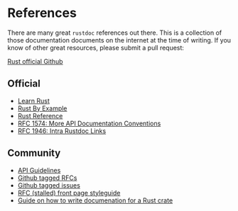# References

There are many great `rustdoc` references out there.  This is a collection of 
those documentation documents on the internet at the time of writing.  If you
know of other great resources, please submit a pull request:

[Rust official Github]

## Official 

- [Learn Rust]
- [Rust By Example]
- [Rust Reference]
- [RFC 1574: More API Documentation Conventions]
- [RFC 1946: Intra Rustdoc Links]

## Community 
- [API Guidelines]
- [Github tagged RFCs]
- [Github tagged issues]
- [RFC (stalled) front page styleguide]
- [Guide on how to write documenation for a Rust crate]


[API Guidelines]: https://rust-lang.github.io/api-guidelines/documentation.html
[Github tagged RFCs]: https://github.com/rust-lang/rfcs/issues?q=label%3AT-rustdoc
[Github tagged issues]: https://github.com/rust-lang/rust/issues?q=is%3Aissue+is%3Aopen+label%3AT-rustdoc
[Guide on how to write documenation for a Rust crate]: https://blog.guillaume-gomez.fr/articles/2020-03-12+Guide+on+how+to+write+documentation+for+a+Rust+crate
[Learn Rust]: https://doc.rust-lang.org/book/ch14-02-publishing-to-crates-io.html#making-useful-documentation-comments
[RFC 1574: More API Documentation Conventions]: https://rust-lang.github.io/rfcs/1574-more-api-documentation-conventions.html
[RFC 1946: Intra Rustdoc Links]: https://rust-lang.github.io/rfcs/1946-intra-rustdoc-links.html
[RFC (stalled) front page styleguide]: https://github.com/rust-lang/rfcs/pull/1687
[Rust By Example]: https://doc.rust-lang.org/stable/rust-by-example/meta/doc.html
[Rust official Github]: https://github.com/rust-lang/rust/pulls
[Rust Reference]: https://doc.rust-lang.org/stable/reference/comments.html#doc-comments